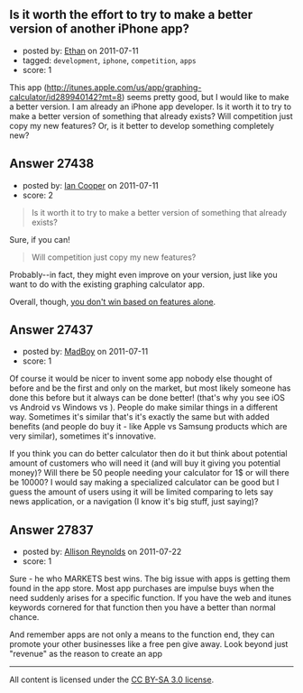 ## Is it worth the effort to try to make a better version of another iPhone app?

- posted by: [Ethan](https://stackexchange.com/users/-1/11669-ethan) on 2011-07-11
- tagged: `development`, `iphone`, `competition`, `apps`
- score: 1

This app (http://itunes.apple.com/us/app/graphing-calculator/id289940142?mt=8) seems pretty good, but I would like to make a better version. I am already an iPhone app developer. Is it worth it to try to make a better version of something that already exists? Will competition just copy my new features? Or, is it better to develop something completely new?


## Answer 27438

- posted by: [Ian Cooper](https://stackexchange.com/users/-1/11919-ian-cooper) on 2011-07-11
- score: 2

> Is it worth it to try to make a better version of something that already exists?

Sure, if you can!

> Will competition just copy my new features?

Probably--in fact, they might even improve on your version, just like you want to do with the existing graphing calculator app.

Overall, though, [you don't win based on features alone](http://andrewchenblog.com/2011/07/11/dont-compete-on-features/).


## Answer 27437

- posted by: [MadBoy](https://stackexchange.com/users/-1/11918-madboy) on 2011-07-11
- score: 1

Of course it would be nicer to invent some app nobody else thought of before and be the first and only on the market, but most likely someone has done this before but it always can be done better! (that's why you see iOS vs Android vs Windows vs <put anything here>). People do make similar things in a different way. Sometimes it's similar that's it's exactly the same but with added benefits (and people do buy it - like Apple vs Samsung products which are very similar), sometimes it's innovative.

If you think you can do better calculator then do it but think about potential amount of customers who will need it (and will buy it giving you potential money)? Will there be 50 people needing your calculator for 1$ or will there be 10000? I would say making a specialized calculator can be good but I guess the amount of users using it will be limited comparing to lets say news application, or a navigation (I know it's big stuff, just saying)?


## Answer 27837

- posted by: [Allison Reynolds](https://stackexchange.com/users/-1/12157-allison-reynolds) on 2011-07-22
- score: 1

Sure - he who MARKETS best wins. The big issue with apps is getting them found in the app store. Most app purchases are impulse buys when the need suddenly arises for a specific function. If you have the web and itunes keywords cornered for that function then you have a better than normal chance.

And remember apps are not only a means to the function end, they can promote your other businesses like a free pen give away. Look beyond just "revenue" as the reason to create an app



---

All content is licensed under the [CC BY-SA 3.0 license](https://creativecommons.org/licenses/by-sa/3.0/).

